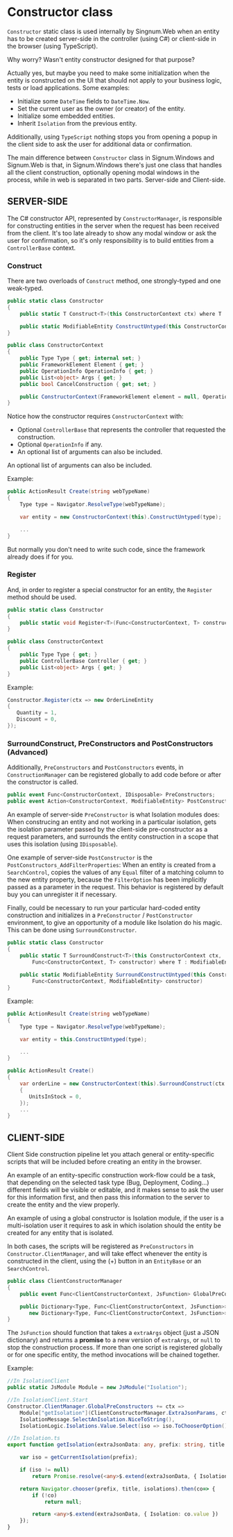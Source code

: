 ﻿# Constructor class

`Constructor` static class is used internally by Singnum.Web when an entity has to be created server-side in the controller (using C#) or client-side in the browser (using TypeScript). 

Why worry? Wasn't entity constructor designed for that purpose?

Actually yes, but maybe you need to make some initialization when the entity is constructed on the UI that should not apply to your business logic, tests or load applications. Some examples:

* Initialize some `DateTime` fields to `DateTime.Now`.
* Set the current user as the owner (or creator) of the entity.
* Initialize some embedded entities.
* Inherit `Isolation` from the previous entity. 

Additionally, using `TypeScript` nothing stops you from opening a popup in the client side to ask the user for additional data or confirmation.

The main difference between `Constructor` class in Signum.Windows and Signum.Web is that, in Signum.Windows there's just one class that handles all the client construction, optionally opening modal windows in the process, while in web is separated in two parts. Server-side and Client-side.


## SERVER-SIDE

The C# constructor API, represented by `ConstructorManager`, is responsible for constructing entities in the server when the request has been received from the client. It's too late already to show any modal window or ask the user for confirmation, so it's only responsibility is to build entities from a `ControllerBase` context. 

### Construct

There are two overloads of `Construct` method, one strongly-typed and one weak-typed.

```C#
public static class Constructor
{
    public static T Construct<T>(this ConstructorContext ctx) where T : ModifiableEntity

    public static ModifiableEntity ConstructUntyped(this ConstructorContext ctx, Type type)
}

public class ConstructorContext
{
    public Type Type { get; internal set; }
    public FrameworkElement Element { get; }
    public OperationInfo OperationInfo { get; }
    public List<object> Args { get; }
    public bool CancelConstruction { get; set; }

    public ConstructorContext(FrameworkElement element = null, OperationInfo operationInfo = null, List<object> args = null)
}
```

Notice how the constructor requires `ConstructorContext` with: 
* Optional `ControllerBase` that represents the controller that requested the construction.
* Optional `OperationInfo` if any.
* An optional list of arguments can also be included. 


An optional list of arguments can also be included. 

Example: 

```C#
public ActionResult Create(string webTypeName)
{
    Type type = Navigator.ResolveType(webTypeName);

    var entity = new ConstructorContext(this).ConstructUntyped(type);

    ...
}
```

But normally you don't need to write such code, since the framework already does if for you. 

### Register

And, in order to register a special constructor for an entity, the `Register` method should be used.

```C#
public static class Constructor
{ 
    public static void Register<T>(Func<ConstructorContext, T> constructor) where T:ModifiableEntity
}

public class ConstructorContext
{
    public Type Type { get; }
    public ControllerBase Controller { get; }
    public List<object> Args { get; }
}
```

Example: 

```C#
Constructor.Register(ctx => new OrderLineEntity
{
   Quantity = 1, 
   Discount = 0,
}); 
```

### SurroundConstruct, PreConstructors and PostConstructors (Advanced)

Additionally, `PreConstructors` and `PostConstructors` events, in `ConstructionManager` can be registered globally to add code before or after the constructor is called. 

```C#
public event Func<ConstructorContext, IDisposable> PreConstructors;
public event Action<ConstructorContext, ModifiableEntity> PostConstructors;
```

An example of server-side `PreConstructor` is what Isolation modules does: When construcing an entity and not working in a particular isolation, gets the isolation parameter passed by the client-side pre-constructor as a request parameters, and surrounds the entity construction in a scope that uses this isolation (using `IDisposable`).

One example of server-side `PostConstructor` is the `PostConstructors_AddFilterProperties`: When an entity is created from a `SearchControl`, copies the values of any `Equal` filter of a matching column to the new entity property, because the `FilterOption` has been implicitly passed as a parameter in the request. This behavior is registered by default buy you can unregister it if necessary.

Finally, could be necessary to run your particular hard-coded entity construction and initializes in a `PreConstructor` / `PostConstructor` environment, to give an opportunity of a module like Isolation do his magic. This can be done using `SurroundConstructor`. 

```C#
public static class Constructor
{ 
    public static T SurroundConstruct<T>(this ConstructorContext ctx, 
		Func<ConstructorContext, T> constructor) where T : ModifiableEntity
    
    public static ModifiableEntity SurroundConstructUntyped(this ConstructorContext ctx, Type type, 	
		Func<ConstructorContext, ModifiableEntity> constructor)
}
```

Example: 

```C#
public ActionResult Create(string webTypeName)
{
    Type type = Navigator.ResolveType(webTypeName);

    var entity = this.ConstructUntyped(type);

    ...
}
```

```C#
public ActionResult Create()
{
    var orderLine = new ConstructorContext(this).SurroundConstruct(ctx => new ProductEntity
	{
	   UnitsInStock = 0,
	});
    ...
}
```


## CLIENT-SIDE

Client Side construction pipeline let you attach general or entity-specific scripts that will be included before creating an entity in the browser. 

An example of an entity-specific construction work-flow could be a task, that depending on the selected task type (Bug, Deployment, Coding...) different fields will be visible or editable, and it makes sense to ask the user for this information first, and then pass this information to the server to create the entity and the view properly. 

An example of using a global constructor is Isolation module, if the user is a multi-isolation user it requires to ask in which isolation should the entity be created for any entity that is isolated. 

In both cases, the scripts will be registered as `PreConstructors` in `Constructor.ClientManager`, and will take effect whenever the entity is constructed in the client, using the (+) button in an `EntityBase` or an `SearchControl`. 

```C#
public class ClientConstructorManager
{
    public event Func<ClientConstructorContext, JsFunction> GlobalPreConstructors;

    public Dictionary<Type, Func<ClientConstructorContext, JsFunction>> PreConstructors = 
       new Dictionary<Type, Func<ClientConstructorContext, JsFunction>>();
}
```

The `JsFunction` should function that takes a `extraArgs` object (just a JSON dictionary) and returns a **promise** to a new version of `extraArgs`, or `null` to stop the construction process. If more than one script is registered globally or for one specific entity, the method invocations will be chained together. 

Example: 

```C#
//In IsolationClient
public static JsModule Module = new JsModule("Isolation");

//In IsolationClient.Start
Constructor.ClientManager.GlobalPreConstructors += ctx =>
    Module["getIsolation"](ClientConstructorManager.ExtraJsonParams, ctx.Prefix,
    IsolationMessage.SelectAnIsolation.NiceToString(), 
    IsolationLogic.Isolations.Value.Select(iso => iso.ToChooserOption()));
```

```TypeScript
//In Isolation.ts
export function getIsolation(extraJsonData: any, prefix: string, title: string, isolations: Navigator.ChooserOption[]) : Promise<any> {

    var iso = getCurrentIsolation(prefix);

    if (iso != null)
        return Promise.resolve(<any>$.extend(extraJsonData, { Isolation: iso }));

    return Navigator.chooser(prefix, title, isolations).then(co=> {
        if (!co)
            return null;

        return <any>$.extend(extraJsonData, { Isolation: co.value })
    });
}
```



  


